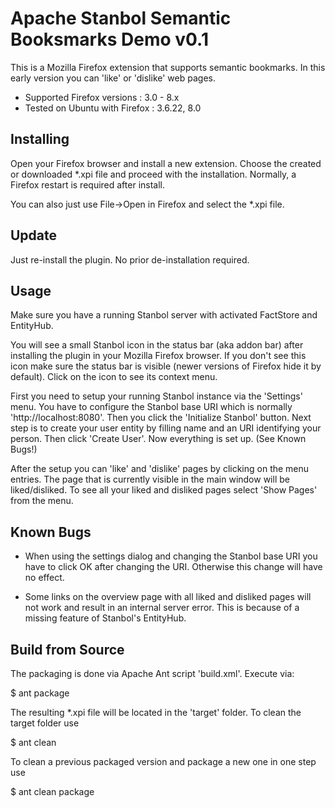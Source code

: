 # Apache Stanbol Semantic Booksmarks Demo v0.1

This is a Mozilla Firefox extension that supports semantic bookmarks. In
this early version you can 'like' or 'dislike' web pages.

* Supported Firefox versions    : 3.0 - 8.x
* Tested on Ubuntu with Firefox : 3.6.22, 8.0

## Installing

Open your Firefox browser and install a new extension. Choose the created
or downloaded *.xpi file and proceed with the installation. Normally, a
Firefox restart is required after install.

You can also just use File->Open in Firefox and select the *.xpi file.

## Update

Just re-install the plugin. No prior de-installation required.

## Usage

Make sure you have a running Stanbol server with activated FactStore and
EntityHub.

You will see a small Stanbol icon in the status bar (aka addon bar) after
installing the plugin in your Mozilla Firefox browser. If you don't see
this icon make sure the status bar is visible (newer versions of Firefox
hide it by default). Click on the icon to see its context menu.

First you need to setup your running Stanbol instance via the 'Settings'
menu. You have to configure the Stanbol base URI which is normally
'http://localhost:8080'. Then you click the 'Initialize Stanbol' button.
Next step is to create your user entity by filling name and an URI identifying
your person. Then click 'Create User'. Now everything is set up.
(See Known Bugs!)

After the setup you can 'like' and 'dislike' pages by clicking on the menu
entries. The page that is currently visible in the main window will be
liked/disliked. To see all your liked and disliked pages select 'Show Pages'
from the menu.

## Known Bugs

- When using the settings dialog and changing the Stanbol base URI you have
  to click OK after changing the URI. Otherwise this change will have no effect.

- Some links on the overview page with all liked and disliked pages will not
  work and result in an internal server error. This is because of a missing
  feature of Stanbol's EntityHub.

## Build from Source

The packaging is done via Apache Ant script 'build.xml'. Execute via:

  $ ant package
  
The resulting *.xpi file will be located in the 'target' folder. To clean the
target folder use

  $ ant clean
  
To clean a previous packaged version and package a new one in one step use

  $ ant clean package
